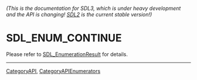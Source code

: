 ###### (This is the documentation for SDL3, which is under heavy development and the API is changing! [SDL2](https://wiki.libsdl.org/SDL2/) is the current stable version!)
# SDL_ENUM_CONTINUE

Please refer to [SDL_EnumerationResult](SDL_EnumerationResult) for details.

----
[CategoryAPI](CategoryAPI), [CategoryAPIEnumerators](CategoryAPIEnumerators)

